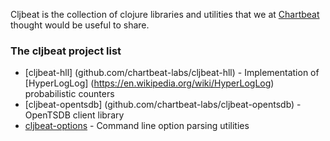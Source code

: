 Cljbeat is the collection of clojure libraries and utilities that we at [Chartbeat](https://chartbeat.com/about/) thought would be useful to share.

### The cljbeat project list
- [cljbeat-hll] (github.com/chartbeat-labs/cljbeat-hll) - Implementation of [HyperLogLog] (https://en.wikipedia.org/wiki/HyperLogLog) probabilistic counters
- [cljbeat-opentsdb] (github.com/chartbeat-labs/cljbeat-opentsdb) - OpenTSDB client library
- [cljbeat-options](github.com/chartbeat-labs/cljbeat-options) - Command line option parsing utilities
